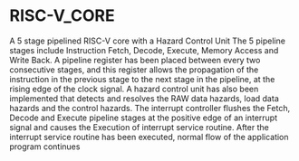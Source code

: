 # RISC-V_CORE
A 5 stage pipelined RISC-V core with a Hazard Control Unit
The 5 pipeline stages include Instruction Fetch, Decode, Execute, Memory Access and Write Back.
A pipeline register has been placed between every two consecutive stages, and this register allows the propagation of the instruction in the previous stage to the next stage in the pipeline, at the rising edge of the clock signal. 
A hazard control unit has also been implemented that detects and resolves the RAW data hazards, load data hazards and the control hazards. The interrupt controller flushes the Fetch, Decode and Execute pipeline stages at the positive edge of an interrupt signal and causes the Execution of interrupt service routine. 
After the interrupt service routine has been executed, normal flow of the application program continues
